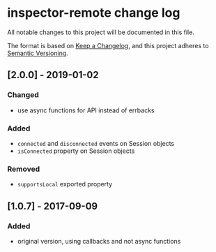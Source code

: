 # inspector-remote change log

All notable changes to this project will be documented in this file.

The format is based on [Keep a Changelog][], and this project adheres to
[Semantic Versioning][].


## [2.0.0] - 2019-01-02

### Changed

- use async functions for API instead of errbacks

### Added

- `connected` and `disconnected` events on Session objects
- `isConnected` property on Session objects

### Removed

- `supportsLocal` exported property


## [1.0.7] - 2017-09-09

### Added

- original version, using callbacks and not async functions


[Keep a Changelog]: https://keepachangelog.com/en/1.0.0/
[Semantic Versioning]: https://semver.org/spec/v2.0.0.html
